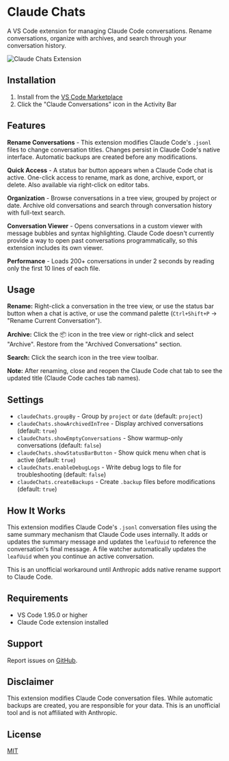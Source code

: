 # Claude Chats

A VS Code extension for managing Claude Code conversations. Rename conversations, organize with archives, and search through your conversation history.

![Claude Chats Extension](demo-rename.gif)

## Installation

1. Install from the [VS Code Marketplace](https://marketplace.visualstudio.com/items?itemName=AlexZanfir.claude-chats)
2. Click the "Claude Conversations" icon in the Activity Bar

## Features

**Rename Conversations** - This extension modifies Claude Code's `.jsonl` files to change conversation titles. Changes persist in Claude Code's native interface. Automatic backups are created before any modifications.

**Quick Access** - A status bar button appears when a Claude Code chat is active. One-click access to rename, mark as done, archive, export, or delete. Also available via right-click on editor tabs.

**Organization** - Browse conversations in a tree view, grouped by project or date. Archive old conversations and search through conversation history with full-text search.

**Conversation Viewer** - Opens conversations in a custom viewer with message bubbles and syntax highlighting. Claude Code doesn't currently provide a way to open past conversations programmatically, so this extension includes its own viewer.

**Performance** - Loads 200+ conversations in under 2 seconds by reading only the first 10 lines of each file.

## Usage

**Rename:** Right-click a conversation in the tree view, or use the status bar button when a chat is active, or use the command palette (`Ctrl+Shift+P` → "Rename Current Conversation").

**Archive:** Click the 📦 icon in the tree view or right-click and select "Archive". Restore from the "Archived Conversations" section.

**Search:** Click the search icon in the tree view toolbar.

**Note:** After renaming, close and reopen the Claude Code chat tab to see the updated title (Claude Code caches tab names).

## Settings

- `claudeChats.groupBy` - Group by `project` or `date` (default: `project`)
- `claudeChats.showArchivedInTree` - Display archived conversations (default: `true`)
- `claudeChats.showEmptyConversations` - Show warmup-only conversations (default: `false`)
- `claudeChats.showStatusBarButton` - Show quick menu when chat is active (default: `true`)
- `claudeChats.enableDebugLogs` - Write debug logs to file for troubleshooting (default: `false`)
- `claudeChats.createBackups` - Create `.backup` files before modifications (default: `true`)

## How It Works

This extension modifies Claude Code's `.jsonl` conversation files using the same summary mechanism that Claude Code uses internally. It adds or updates the summary message and updates the `leafUuid` to reference the conversation's final message. A file watcher automatically updates the `leafUuid` when you continue an active conversation.

This is an unofficial workaround until Anthropic adds native rename support to Claude Code.

## Requirements

- VS Code 1.95.0 or higher
- Claude Code extension installed

## Support

Report issues on [GitHub](https://github.com/AlexZan/claude-chats/issues).

## Disclaimer

This extension modifies Claude Code conversation files. While automatic backups are created, you are responsible for your data. This is an unofficial tool and is not affiliated with Anthropic.

## License

[MIT](LICENSE)
